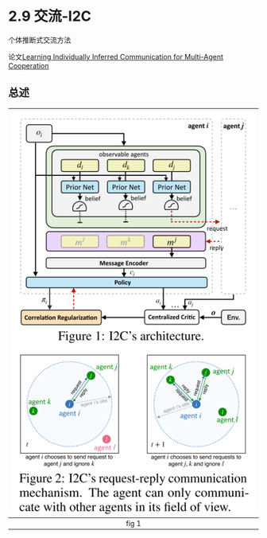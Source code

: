 # 2.9 交流-I2C

个体推断式交流方法

论文[Learning Individually Inferred Communication for Multi-Agent Cooperation](https://arxiv.org/pdf/2006.06455.pdf)

## 总述

| ![](img/2020-10-26-21-04-25.png) |
| :------------------------------: |
|              fig 1               |
